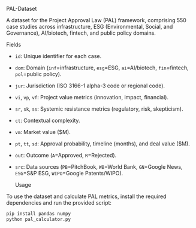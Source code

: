  PAL-Dataset

A dataset for the Project Approval Law (PAL) framework, comprising 550 case studies across infrastructure, ESG (Environmental, Social, and Governance), AI/biotech, fintech, and public policy domains.

   Fields

- `id`: Unique identifier for each case.
- `dom`: Domain (`inf`=infrastructure, `esg`=ESG, `ai`=AI/biotech, `fin`=fintech, `pol`=public policy).
- `jur`: Jurisdiction (ISO 3166-1 alpha-3 code or regional code).
- `vi`, `vp`, `vf`: Project value metrics (innovation, impact, financial).
- `sr`, `sk`, `ss`: Systemic resistance metrics (regulatory, risk, skepticism).
- `ct`: Contextual complexity.
- `vm`: Market value ($M).
- `pt`, `tt`, `sd`: Approval probability, timeline (months), and deal value ($M).
- `out`: Outcome (`A`=Approved, `R`=Rejected).
- `src`: Data sources (`PB`=PitchBook, `WB`=World Bank, `GN`=Google News, `ESG`=S&P ESG, `WIPO`=Google Patents/WIPO).

  Usage

To use the dataset and calculate PAL metrics, install the required dependencies and run the provided script:

```bash
pip install pandas numpy
python pal_calculator.py
